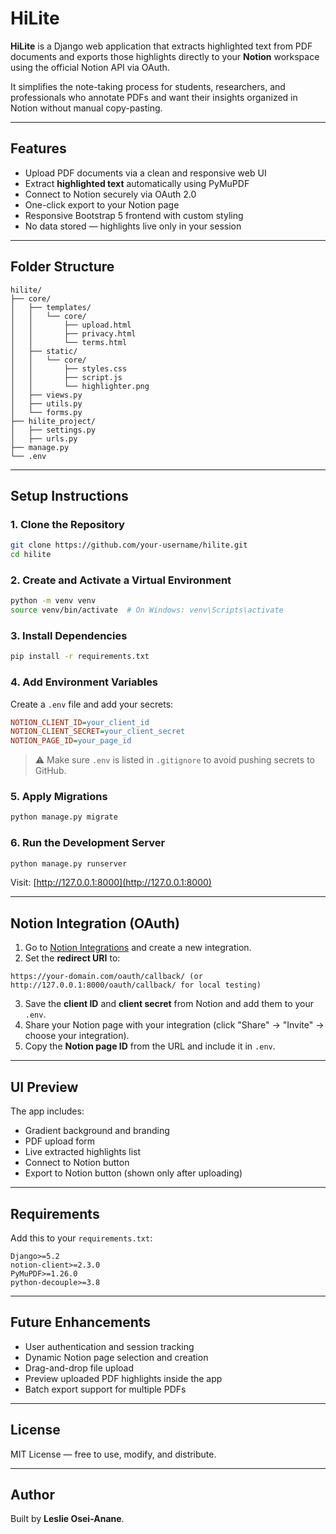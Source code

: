 # HiLite

**HiLite** is a Django web application that extracts highlighted text from PDF documents and exports those highlights directly to your **Notion** workspace using the official Notion API via OAuth.

It simplifies the note-taking process for students, researchers, and professionals who annotate PDFs and want their insights organized in Notion without manual copy-pasting.

---

##  Features

-  Upload PDF documents via a clean and responsive web UI
-  Extract **highlighted text** automatically using PyMuPDF
-  Connect to Notion securely via OAuth 2.0
-  One-click export to your Notion page
-  Responsive Bootstrap 5 frontend with custom styling
-  No data stored — highlights live only in your session

---

##  Folder Structure

```
hilite/
├── core/
│   ├── templates/
│   │   └── core/
│   │       ├── upload.html
│   │       ├── privacy.html
│   │       └── terms.html
│   ├── static/
│   │   └── core/
│   │       ├── styles.css
│   │       ├── script.js
│   │       └── highlighter.png
│   ├── views.py
│   ├── utils.py
│   └── forms.py
├── hilite_project/
│   ├── settings.py
│   ├── urls.py
├── manage.py
└── .env
```

---

##  Setup Instructions

### 1. Clone the Repository

```bash
git clone https://github.com/your-username/hilite.git
cd hilite
```

### 2. Create and Activate a Virtual Environment

```bash
python -m venv venv
source venv/bin/activate  # On Windows: venv\Scripts\activate
```

### 3. Install Dependencies

```bash
pip install -r requirements.txt
```

### 4. Add Environment Variables

Create a `.env` file and add your secrets:

```ini
NOTION_CLIENT_ID=your_client_id
NOTION_CLIENT_SECRET=your_client_secret
NOTION_PAGE_ID=your_page_id
```

> ⚠ Make sure `.env` is listed in `.gitignore` to avoid pushing secrets to GitHub.

### 5. Apply Migrations

```bash
python manage.py migrate
```

### 6. Run the Development Server

```bash
python manage.py runserver
```

Visit: [http://127.0.0.1:8000](http://127.0.0.1:8000)

---

##  Notion Integration (OAuth)

1. Go to [Notion Integrations](https://www.notion.com/my-integrations) and create a new integration.
2. Set the **redirect URI** to:

```
https://your-domain.com/oauth/callback/ (or http://127.0.0.1:8000/oauth/callback/ for local testing)
```

3. Save the **client ID** and **client secret** from Notion and add them to your `.env`.
4. Share your Notion page with your integration (click "Share" → "Invite" → choose your integration).
5. Copy the **Notion page ID** from the URL and include it in `.env`.

---

##  UI Preview

The app includes:

- Gradient background and branding
- PDF upload form
- Live extracted highlights list
- Connect to Notion button
- Export to Notion button (shown only after uploading)

---

##  Requirements

Add this to your `requirements.txt`:

```
Django>=5.2
notion-client>=2.3.0
PyMuPDF>=1.26.0
python-decouple>=3.8
```

---

##  Future Enhancements

- User authentication and session tracking
- Dynamic Notion page selection and creation
- Drag-and-drop file upload
- Preview uploaded PDF highlights inside the app
- Batch export support for multiple PDFs

---

##  License

MIT License — free to use, modify, and distribute.

---

##  Author

Built by **Leslie Osei-Anane**.
